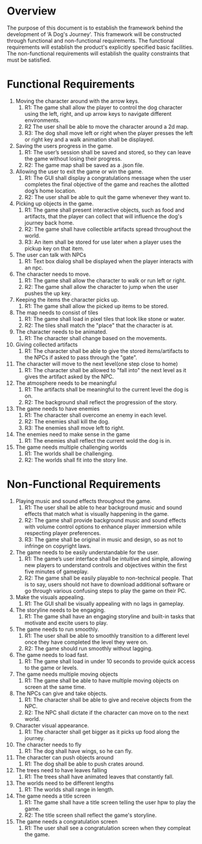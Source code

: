 # Overview
The purpose of this document is to establish the framework behind the development of ‘A Dog's Journey'. This framework will be constructed through functional and non-functional requirements. The functional requirements will establish the product's explicitly specified basic facilities. The non-functional requirements will establish the quality constraints that must be satisfied. 

# Functional Requirements
1. Moving the character around with the arrow keys.
   1. R1: The game shall allow the player to control the dog character using the left, right, and up arrow keys to navigate different environments.
   2. R2 The user shall be able to move the character around a 2d map.
   3. R3: The dog shall move left or right when the player presses the left or right key and a walk animation shall be displayed.
2. Saving the users progress in the game.
   1. R1: The user’s session shall be saved and stored, so they can leave the game without losing their progress.
   2. R2: The game map shall be saved as a .json file.
3. Allowing the user to exit the game or win the game.
   1. R1: The GUI shall display a congratulations message when the user completes the final objective of the game and reaches the allotted dog’s home location.
   2. R2: The user shall be able to quit the game whenever they want to.
4. Picking up objects in the game.
   1. R1: The game shall present interactive objects, such as food and artifacts, that the player can collect that will influence the dog's journey back home.
   2. R2: The game shall have collectible artifacts spread throughout the world.
   3. R3: An item shall be stored for use later when a player uses the pickup key on that item.
5. The user can talk with NPCs
   1. R1: Text box dialog shall be displayed when the player interacts with an npc.
6. The character needs to move.
   1. R1: The game shall allow the character to walk or run left or right.
   2. R2: The game shall allow the character to jump when the user pushes the up key.
7. Keeping the items the character picks up.
   1. R1: The game shall allow the picked up items to be stored.
8. The map needs to consist of tiles
   1. R1: The game shall load in pixel tiles that look like stone or water.
   2. R2: The tiles shall match the "place" that the character is at.
9. The character needs to be animated.
   1. R1: The character shall change based on the movements.
10. Giving collected artifacts
	1. R1: The character shall be able to give the stored items/artifacts to the NPCs if asked to pass through the "gate".
11. The character will move to the next level(one step close to home)
	1. R1: The character shall be allowed to "fall into" the next level as it gives the artifact asked by the NPC.
12. The atmosphere needs to be meaningful
    1. R1: The artifacts shall be meaningful to the current level the dog is on.
    2. R2: The background shall reflect the progression of the story.
13. The game needs to have enemies
    1. R1: The character shall overcome an enemy in each level.  
    2. R2: The enemies shall kill the dog.
    3. R3: The enemies shall move left to right.
14. The enemies need to make sense in the game
    1. R1: The enemies shall reflect the current wold the dog is in.
15. The game needs multiple challenging worlds
    1. R1: The worlds shall be challenging. 
    2. R2: The worlds shall fit into the story line.   

# Non-Functional Requirements
1. Playing music and sound effects throughout the game.
   1. R1: The user shall be able to hear background music and sound effects that match what is visually happening in the game.
   2. R2: The game shall provide background music and sound effects with volume control options to enhance player immersion while respecting player preferences.
   3. R3: The game shall be original in music and design, so as not to infringe on copyright laws.
2. The game needs to be easily understandable for the user.
   1. R1: The game’s user interface shall be intuitive and simple, allowing new players to understand controls and objectives within the first five minutes of gameplay.
   2. R2: The game shall be easily playable to non-technical people. That is to say, users should not have to download additional software or go through various confusing steps to play the game on their PC.
3. Make the visuals appealing.
   1. R1: The GUI shall be visually appealing with no lags in gameplay. 
4. The storyline needs to be engaging.
   1. R1: The game shall have an engaging storyline and built-in tasks that motivate and excite users to play. 
5. The game needs to run smoothly.
   1. R1: The user shall be able to smoothly transition to a different level once they have completed the level they were on.
   2. R2: The game should run smoothly without lagging.
6. The game needs to load fast.
   1. R1: The game shall load in under 10 seconds to provide quick access to the game or levels.
7. The game needs multiple moving objects
   1. R1: The game shall be able to have multiple moving objects on screen at the same time.
8. The NPCs can give and take objects.
	1. R1: The character shall be able to give and receive objects from the NPC.
	2. R2: The NPC shall dictate if the character can move on to the next world.
9. Character visual appearance.
	1. R1: The character shall get bigger as it picks up food along the journey.
10. The character needs to fly
    1. R1: The dog shall have wings, so he can fly. 
11. The character can push objects around
    1. R1: The dog shall be able to push crates around.
12. The trees need to have leaves falling
    1. R1: The trees shall have animated leaves that constantly fall.
13. The worlds need to be different lengths
    1. R1: The worlds shall range in length.
14. The game needs a title screen 
	1. R1: The game shall have a title screen telling the user hpw to play the game.
    2. R2: The title screen shall reflect the game's storyline.
15. The game needs a congratulation screen
    1. R1: The user shall see a congratulation screen when they compleat the game. 
